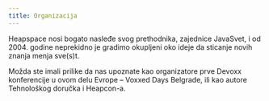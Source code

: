 ```yaml
---
title: Organizacija
---
```


Heapspace nosi bogato nasleđe svog prethodnika, zajednice JavaSvet, i od 2004. godine neprekidno je gradimo okupljeni oko ideje da sticanje novih znanja menja sve(s)t.

Možda ste imali prilike da nas upoznate kao organizatore prve Devoxx konferencije u ovom delu Evrope – Voxxed Days Belgrade, ili kao autore Tehnološkog doručka i Heapcon-a.
